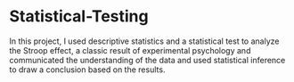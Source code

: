 # Statistical-Testing

In this project, I used descriptive statistics and a statistical test to analyze the Stroop effect, a classic
result of experimental psychology and communicated the understanding of the data and used statistical
inference to draw a conclusion based on the results.
